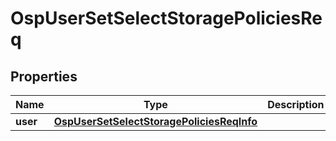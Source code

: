 # OspUserSetSelectStoragePoliciesReq

## Properties
Name | Type | Description | Notes
------------ | ------------- | ------------- | -------------
**user** | [**OspUserSetSelectStoragePoliciesReqInfo**](OspUserSetSelectStoragePoliciesReqInfo.md) |  |  [optional]
